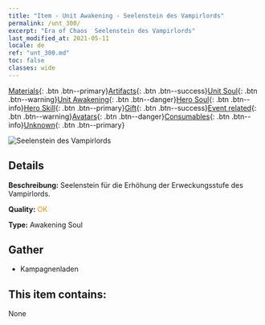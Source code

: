 ```yaml
---
title: "Item - Unit Awakening - Seelenstein des Vampirlords"
permalink: /unt_300/
excerpt: "Era of Chaos  Seelenstein des Vampirlords"
last_modified_at: 2021-05-11
locale: de
ref: "unt_300.md"
toc: false
classes: wide
---
```

 [Materials](/ItemsDE/){: .btn .btn--primary}[Artifacts](/ItemsDE/Artifacts/){: .btn .btn--success}[Unit Soul](/ItemsDE/UnitSoul/){: .btn .btn--warning}[Unit Awakening](/ItemsDE/UnitAwakening/){: .btn .btn--danger}[Hero Soul](/ItemsDE/HeroSoul/){: .btn .btn--info}[Hero Skill](/ItemsDE/HeroSkill/){: .btn .btn--primary}[Gift](/ItemsDE/Gift/){: .btn .btn--success}[Event related](/ItemsDE/Events/){: .btn .btn--warning}[Avatars](/ItemsDE/Avatars/){: .btn .btn--danger}[Consumables](/ItemsDE/Consumables/){: .btn .btn--info}[Unknown](/ItemsDE/Unknown/){: .btn .btn--primary}

 ![Seelenstein des Vampirlords](/images/u/tia_xixuegui.jpg)

## Details
 **Beschreibung:** Seelenstein für die Erhöhung der Erweckungsstufe des Vampirlords.

 **Quality:** <span style="color: #FF8C00">OK</span>

 **Type:** Awakening Soul

## Gather

*    Kampagnenladen 

## This item contains:

  None


